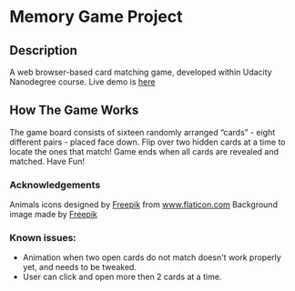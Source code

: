# Memory Game Project

## Description

A web browser-based card matching game, developed within Udacity Nanodegree course.
Live demo is [here](https://milak-l.github.io/Memory-Game/)

## How The Game Works

The game board consists of sixteen randomly arranged “cards” - eight different pairs - placed face down. Flip over two hidden cards at a time to locate the ones that match! Game ends when all cards are revealed and matched. Have Fun!

### Acknowledgements
Animals icons designed by [Freepik](https://www.freepik.com/) from www.flaticon.com
Background image made by [Freepik](https://www.freepik.com/)

### Known issues:
- Animation when two open cards do not match doesn't work properly yet, and needs to be tweaked.
- User can click and open more then 2 cards at a time.
